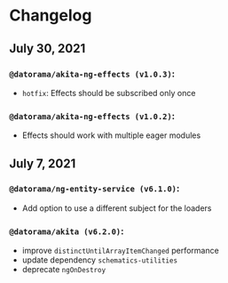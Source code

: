 # Changelog

## July 30, 2021

### `@datorama/akita-ng-effects (v1.0.3)`:

- `hotfix`: Effects should be subscribed only once

### `@datorama/akita-ng-effects (v1.0.2)`:

- Effects should work with multiple eager modules

## July 7, 2021

### `@datorama/ng-entity-service (v6.1.0)`:

- Add option to use a different subject for the loaders

### `@datorama/akita (v6.2.0)`:

- improve `distinctUntilArrayItemChanged` performance
- update dependency `schematics-utilities`
- deprecate `ngOnDestroy`
